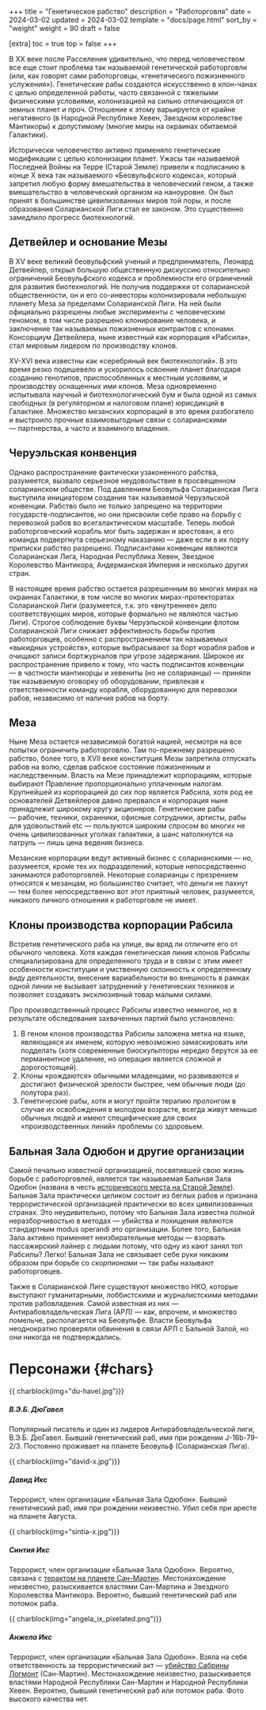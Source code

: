 +++
title = "Генетическое рабство"
description = "Работорговля"
date = 2024-03-02
updated = 2024-03-02
template = "docs/page.html"
sort_by = "weight"
weight = 90
draft = false

[extra]
toc = true
top = false
+++

В XX веке после Расселения удивительно, что перед человечеством все еще стоит проблема так называемой генетической работорговли (или, как говорят сами работорговцы, «генетического пожизненного услужения»). Генетические рабы создаются искусственно в клон-чанах с целью определенной работы, часто связанной с тяжелыми физическими условиями, колонизацией на сильно отличающихся от земных планет и проч. Отношение к этому варьируется от крайне негативного (в Народной Республике Хевен, Звездном королевстве Мантикоры) к допустимому (многие миры на окраинах обитаемой Галактики).

Исторически человечество активно применяло генетические модификации с целью колонизации планет. Ужасы так называемой Последней Войны на Терре (Старой Земле) привели к подписанию в конце Х века так называемого «Беовульфского кодекса», который запретил любую форму вмешательства в человеческий геном, а также вмешательство в человеческий организм на наноуровне. Он был принят в большинстве цивилизованных миров той поры, и после образования Соларианской Лиги стал ее законом. Это существенно замедлило прогресс биотехнологий.

Детвейлер и основание Мезы
----

В XV веке великий беовульфский ученый и предприниматель, Леонард Детвейлер, открыл большую общественную дискуссию относительно ограничений Беовульфского кодекса и проблемности его ограничений для развития биотехнологий. Не получив поддержки от соларианской общественности, он и его со-инвесторы колонизировали небольшую планету Меза за пределами Соларианской Лиги. На ней были официально разрешены любые эксперименты с человеческим геномом, в том числе разрешено клонирование человека, и заключение так называемых пожизненных контрактов с клонами. Консорциум Детвейлера, ныне известный как корпорация «Рабсила», стал мировым лидером по производству клонов. 

XV-XVI века известны как «серебряный век биотехнологий». В это время резко подешевело и ускорилось освоение планет благодаря созданию генотипов, приспособленных к местным условиям, и производству оснащенных ими клонов. Меза одновременно испытывала научный и биотехнологический бум и была одной из самых свободных (в регуляторном и налоговом плане) юрисдикций в Галактике. Множество мезанских корпораций в это время разбогатело и выстроило прочные взаимовыгодные связи с соларианскими — партнерства, а часто и взаимного владения.

Черуэльская конвенция
----

Однако распространение фактически узаконенного рабства, разумеется, вызвало серьезное неудовольствие в просвещенном соларианском обществе. Под давлением Беовульфа Соларианская Лига выступила инициатором создания так называемой Черуэльской конвенции. Рабство было не только запрещено на территории государств-подписантов, но они присвоили себе право на борьбу с перевозкой рабов во всегалактическом масштабе. Теперь любой работорговческий корабль мог быть задержан и арестован, а его команда подвергнута серьезному наказанию — даже если в их порту приписки рабство разрешено. Подписантами конвенции являются Соларианская Лига, Народная Республика Хевен, Звездное Королевство Мантикора, Андерманская Империя и несколько других стран. 

В настоящее время рабство остается разрешенным во многих мирах на окраинах Галактики, в том числе во многих мирах-протекторатах Соларианской Лиги (разумеется, т.к. это «внутреннее» дело соответствующих миров, которые формально не являются частью Лиги). Строгое соблюдение буквы Черуэльской конвенции флотом Соларианской Лиги снижает эффективность борьбы против работорговцев, особенно с распространением так называемых «выкидных устройств», которые выбрасывают за борт корабля рабов и очищают записи бортжурналов при угрозе задержания. Широкое их распространение привело к тому, что часть подписантов конвенции — в частности мантикорцы и хевениты (но не соларианцы) — приняли так называемую оговорку об оборудовании, привлекая к ответственности команду корабля, оборудованную для перевозки рабов, независимо от наличия рабов на борту.

Меза 
----

Ныне Меза остается независимой богатой нацией, несмотря на все попытки ограничить работорговлю. Там по-прежнему разрешено рабство, более того, в XVII веке конституция Мезы запретила отпускать рабов на волю, сделав рабское состояние пожизненным и наследственным. Власть на Мезе принадлежит корпорациям, которые выбирают Правление пропорционально уплаченным налогам. Крупнейшей из корпорацией до сих пор является Рабсила, хотя род ее основателей Детвейлеров давно прервался и корпорация ныне принадлежит широкому кругу акционеров.  Генетические рабы — рабочие, техники, охранники, офисные сотрудники, артисты, рабы для удовольствий etc — пользуются широким спросом во многих не очень цивилизованных уголках галактики, а шанс натолкнутся на патруль — лишь цена ведения бизнеса.

Мезанские корпорации ведут активный бизнес с соларианскими — но, разумеется, кроме тех их подразделений, которые непосредственно занимаются работорговлей. Некоторые соларианцы с презрением относятся к мезанцам, но большинство считает, что деньги не пахнут — тем более непосредственно вот этот приятный человек, разумеется, никакого личного отношения к работорговле не имеет. 

Клоны производства корпорации Рабсила
--------------------------------------

Встретив генетического раба на улице, вы вряд ли отличите его от обычного человека. Хотя каждая генетическая линия клонов Рабсилы специализирована для определенного труда и в связи с этим имеет особенности конституции и умственную склонность к определенному виду деятельности, внесение вариабельности во внешность в рамках одной линии не вызывает затруднений у генетических техников и позволяет создавать эксклюзивный товар малыми силами. 

Про производственный процесс Рабсилы известно немногое, но в результате обследования захваченных партий было установлено:
1. В геном клонов производства Рабсилы заложена метка на языке, являющаяся их именем, которую невозможно замаскировать или подделать (хотя современные биоскульпторы нередко берутся за ее перманентное удаление, но операция является сложной и дорогостоящей). 
2. Клоны «рождаются» обычными младенцами, но развиваются и достигают физической зрелости быстрее, чем обычные люди (до полутора раз). 
3. Генетические рабы, хотя и могут пройти терапию пролонгом в случае их освобождения в молодом возрасте, всегда живут меньше обычных людей и имеют специфические для своих «производственных линий» проблемы со здоровьем.


Бальная Зала Одюбон и другие организации
----

Самой печально известной организацией, посвятившей свою жизнь борьбе с работорговлей, является так называемая Бальная Зала Одюбон (названа в честь [исторического места на Старой Земле](https://en.wikipedia.org/wiki/Audubon_Ballroom)). Бальная Зала практически целиком состоит из беглых рабов и признана террористической организацией практически во всех цивилизованных странах. Это неудивительно, потому что Бальная Зала известна полной неразборчивостью в методах — убийства и похищения являются стандартным modus operandi это организации. Более того, Бальная Зала активно применяет неизбирательные методы — взорвать пассажирский лайнер с людьми потому, что одну из кают занял топ Рабсилы? Легко! Бальная Зала не связывает себе руки никаким образом при борьбе со _скорпионами_ — так рабы называют работорговцев.

Также в Соларианской Лиге существуют множество НКО, которые выступают гуманитарными, лоббистскими и журналистскими методами против рабовладения. Самой известная из них —  Антирабовладельческая Лига (АРЛ) — как, впрочем, и множество помельче, располагается на Беовульфе. Власти Беовульфа неоднократно проверяли обвинения в связи АРЛ с Бальной Залой, но они никогда не подтверждались.

Персонажи {#chars}
====

{{ charblock(img="du-havel.jpg")}}
##### В.Э.Б. ДюГавел
Популярный писатель и один из лидеров Антирабовладельческой лиги, В.Э.Б. ДюГавел. Бывший генетический раб, имя при рождении J-16b-79-2/3. Постоянно проживает на планете Беовульф (Соларианская Лига).

{{ charblock(img="david-x.jpg")}}
##### Давид Икс
Террорист, член организации «Бальная Зала Одюбон». Бывший генетический раб, имя при рождении неизвестно. Убил себя при аресте на планете Августа.

{{ charblock(img="sintia-x.jpg")}}
##### Синтия Икс
Террорист, член организации «Бальная Зала Одюбон». Вероятно, связана с [терактом на планете Сан-Мартин](https://t.me/c/1554956537/20). Местонахождение неизвестно, разыскивается властями Сан-Мартина и Звездного Королевства Мантикора. Вероятно, бывший генетический раб или потомок раба.

{{ charblock(img="angela_ix_pixelated.png")}}
##### Анжела Икс
Террорист, член организации «Бальная Зала Одюбон». Взяла на себя ответственность за террористический акт — [убийство Сабрины Логмонт](https://t.me/c/1554956537/104) (Сан-Мартин). Местонахождение неизвестно, разыскивается властями Народной Республики Сан-Мартин и Народной Республики Хевен. Вероятно, бывший генетический раб или потомок раба. Фото высокого качества нет.
